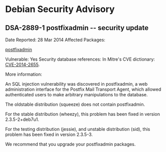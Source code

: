 
Debian Security Advisory
========================


DSA-2889-1 postfixadmin -- security update
------------------------------------------



Date Reported:
28 Mar 2014
Affected Packages:

[postfixadmin](https://packages.debian.org/src:postfixadmin)

Vulnerable:
Yes
Security database references:
In Mitre's CVE dictionary: [CVE-2014-2655](https://security-tracker.debian.org/tracker/CVE-2014-2655).  

More information:

An SQL injection vulnerability was discovered in postfixadmin, a web
administration interface for the Postfix Mail Transport Agent, which
allowed authenticated users to make arbitrary manipulations to the
database.


The oldstable distribution (squeeze) does not contain postfixadmin.


For the stable distribution (wheezy), this problem has been fixed in
version 2.3.5-2+deb7u1.


For the testing distribution (jessie), and unstable distribution
(sid), this problem has been fixed in version 2.3.5-3.


We recommend that you upgrade your postfixadmin packages.





